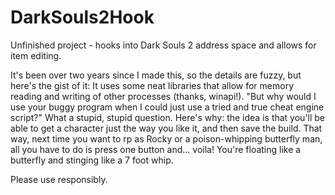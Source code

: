 # DarkSouls2Hook
Unfinished project - hooks into Dark Souls 2 address space and allows for item editing.

It's been over two years since I made this, so the details are fuzzy, but here's the gist of it: It uses some neat libraries that allow for memory reading and writing of other processes (thanks, winapi!). 
"But why would I use your buggy program when I could just use a tried and true cheat engine script?" 
What a stupid, stupid question. Here's why: the idea is that you'll be able to get a character just the way you like it, and then save the build. That way, next time you want to rp as Rocky or a poison-whipping butterfly man, all you have to do is press one button and... voila! You're floating like a butterfly and stinging like a 7 foot whip. 

Please use responsibly.

